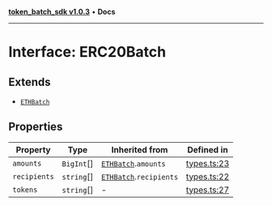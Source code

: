 [**token_batch_sdk v1.0.3**](../index.md) • **Docs**

***

# Interface: ERC20Batch

## Extends

- [`ETHBatch`](ETHBatch.md)

## Properties

| Property | Type | Inherited from | Defined in |
| ------ | ------ | ------ | ------ |
| `amounts` | `BigInt`[] | [`ETHBatch`](ETHBatch.md).`amounts` | [types.ts:23](https://github.com/aditya172926/token_batch_sdk/blob/31ad48448e12602e3d1d599287f9584562d727a8/src/types.ts#L23) |
| `recipients` | `string`[] | [`ETHBatch`](ETHBatch.md).`recipients` | [types.ts:22](https://github.com/aditya172926/token_batch_sdk/blob/31ad48448e12602e3d1d599287f9584562d727a8/src/types.ts#L22) |
| `tokens` | `string`[] | - | [types.ts:27](https://github.com/aditya172926/token_batch_sdk/blob/31ad48448e12602e3d1d599287f9584562d727a8/src/types.ts#L27) |
